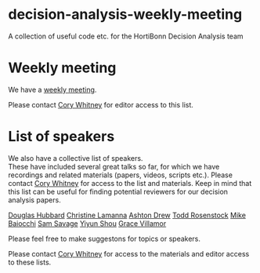 # decision-analysis-weekly-meeting

A collection of useful code etc. for the HortiBonn Decision Analysis team

# Weekly meeting

We have a [weekly meeting](https://docs.google.com/spreadsheets/d/1cERq7QToPKbYtq82dU6DszlFzY-DRLRcCSOhJeBLeyE/edit#gid=1671882533). 

Please contact [Cory Whitney](cory.whitney@uni-bonn.de) for editor access to this list.

# List of speakers

We also have a collective list of speakers.  
These have included several great talks so far, for which we have recordings and related materials (papers, videos, scripts etc.). 
Please contact [Cory Whitney](cory.whitney@uni-bonn.de) for access to the list and materials. Keep in mind that this list can be useful for finding potential reviewers for our decision analysis papers.

[Douglas Hubbard](https://hubbardresearch.com/)
[Christine Lamanna](https://www.worldagroforestry.org/staff/christine-lamanna)
[Ashton Drew](http://www.kdv-decisions.com/)
[Todd Rosenstock](https://www.worldagroforestry.org/staff/todd-rosenstock)
[Mike Baiocchi](https://web.stanford.edu/~baiocchi/)
[Sam Savage](https://profiles.stanford.edu/sam-savage)
[Yiyun Shou](https://psychology.anu.edu.au/people/academics/dr-yiyun-shou)
[Grace Villamor](https://www.worldagroforestry.org/staff/grace-villamor)

Please feel free to make suggestons for topics or speakers. 

Please contact [Cory Whitney](cory.whitney@uni-bonn.de) for access to the materials and editor access to these lists.
